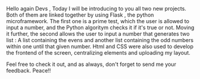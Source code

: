 Hello again Devs , Today I will be introducing to you all two new projects.
Both of them are linked together by using Flask , the python microframework.
The first one is a prime test, which the user is allowed to input a number, and the Python algoritym checks it if it's true or not.
Moving it further, the second allows the user to input a number that generates two list : A list containing the evens and another list containing the odd numbers within one until that given number.
Html and CSS were also used to develop the frontend of the screen, centralizing elements and uploading my layout.

Feel free to check it out, and as always, don't forget to send me your feedback.
Peace!!
